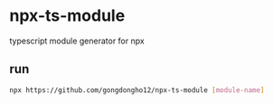 # npx-ts-module
typescript module generator for npx

## run
```bash
npx https://github.com/gongdongho12/npx-ts-module [module-name]
```